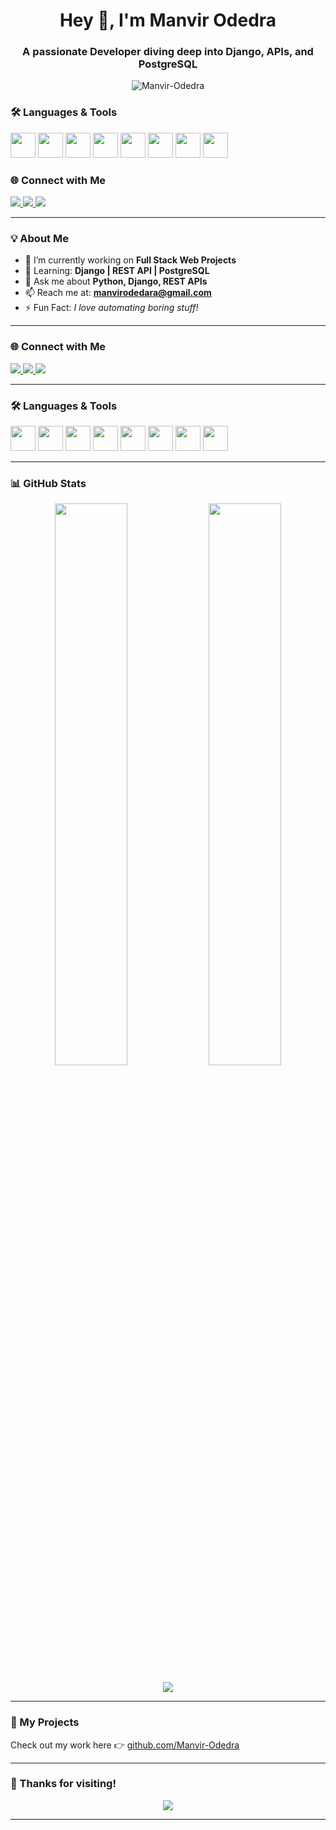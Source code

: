 <h1 align="center">Hey 👋, I'm Manvir Odedra</h1>
<h3 align="center">A passionate Developer diving deep into Django, APIs, and PostgreSQL</h3>

<p align="center">
  <img src="https://komarev.com/ghpvc/?username=Manvir-Odedra&label=Profile%20views&color=0e75b6&style=flat" alt="Manvir-Odedra" />
</p>

### 🛠️ Languages & Tools

<p>
  <img src="https://cdn.jsdelivr.net/gh/devicons/devicon/icons/python/python-original.svg" width="40" />
  <img src="https://cdn.jsdelivr.net/gh/devicons/devicon/icons/django/django-plain.svg" width="40" />
  <img src="https://cdn.jsdelivr.net/gh/devicons/devicon/icons/postgresql/postgresql-original.svg" width="40" />
  <img src="https://cdn.jsdelivr.net/gh/devicons/devicon/icons/html5/html5-original.svg" width="40" />
  <img src="https://cdn.jsdelivr.net/gh/devicons/devicon/icons/css3/css3-original.svg" width="40" />
  <img src="https://cdn.jsdelivr.net/gh/devicons/devicon/icons/javascript/javascript-original.svg" width="40" />
  <img src="https://cdn.jsdelivr.net/gh/devicons/devicon/icons/nodejs/nodejs-original.svg" width="40" />
  <img src="https://cdn.jsdelivr.net/gh/devicons/devicon/icons/mongodb/mongodb-original.svg" width="40" />
</p>

### 🌐 Connect with Me

<p>
  <a href="https://linkedin.com/in/manvirodedra" target="_blank">
    <img src="https://img.shields.io/badge/LinkedIn-0077B5?style=for-the-badge&logo=linkedin&logoColor=white"/>
  </a>
  <a href="https://instagram.com/manvir.codes" target="_blank">
    <img src="https://img.shields.io/badge/Instagram-E4405F?style=for-the-badge&logo=instagram&logoColor=white"/>
  </a>
  <a href="https://youtube.com/@manvirodedra" target="_blank">
    <img src="https://img.shields.io/badge/Youtube-FF0000?style=for-the-badge&logo=youtube&logoColor=white"/>
  </a>
</p>

---

### 💡 About Me

- 🔭 I’m currently working on **Full Stack Web Projects**
- 🌱 Learning: **Django | REST API | PostgreSQL**
- 💬 Ask me about **Python, Django, REST APIs**
- 📫 Reach me at: **manvirodedara@gmail.com**
- ⚡ Fun Fact: *I love automating boring stuff!*

---

### 🌐 Connect with Me

<p>
  <a href="https://linkedin.com/in/manvirodedra" target="_blank">
    <img src="https://img.shields.io/badge/LinkedIn-0077B5?style=for-the-badge&logo=linkedin&logoColor=white"/>
  </a>
  <a href="https://instagram.com/manvir.codes" target="_blank">
    <img src="https://img.shields.io/badge/Instagram-E4405F?style=for-the-badge&logo=instagram&logoColor=white"/>
  </a>
  <a href="https://youtube.com/@manvirodedra" target="_blank">
    <img src="https://img.shields.io/badge/Youtube-FF0000?style=for-the-badge&logo=youtube&logoColor=white"/>
  </a>
</p>

---

### 🛠️ Languages & Tools

<p>
  <img src="https://cdn.jsdelivr.net/gh/devicons/devicon/icons/python/python-original.svg" width="40" />
  <img src="https://cdn.jsdelivr.net/gh/devicons/devicon/icons/django/django-plain.svg" width="40" />
  <img src="https://cdn.jsdelivr.net/gh/devicons/devicon/icons/postgresql/postgresql-original.svg" width="40" />
  <img src="https://cdn.jsdelivr.net/gh/devicons/devicon/icons/html5/html5-original.svg" width="40" />
  <img src="https://cdn.jsdelivr.net/gh/devicons/devicon/icons/css3/css3-original.svg" width="40" />
  <img src="https://cdn.jsdelivr.net/gh/devicons/devicon/icons/javascript/javascript-original.svg" width="40" />
  <img src="https://cdn.jsdelivr.net/gh/devicons/devicon/icons/nodejs/nodejs-original.svg" width="40" />
  <img src="https://cdn.jsdelivr.net/gh/devicons/devicon/icons/mongodb/mongodb-original.svg" width="40" />
</p>

---

### 📊 GitHub Stats

<p align="center">
  <img src="https://github-readme-stats.vercel.app/api?username=Manvir-Odedra&show_icons=true&theme=radical" width="48%" />
  <img src="https://github-readme-stats.vercel.app/api/top-langs/?username=Manvir-Odedra&layout=compact&theme=radical" width="48%" />
</p>

<p align="center">
  <img src="https://streak-stats.demolab.com?user=Manvir-Odedra&theme=radical&hide_border=false" />
</p>

---

### 🚀 My Projects

Check out my work here 👉 [github.com/Manvir-Odedra](https://github.com/Manvir-Odedra)

---

### 🙌 Thanks for visiting!

<p align="center">
  <img src="https://readme-typing-svg.herokuapp.com?font=Fira+Code&size=22&pause=1000&color=F70000&center=true&vCenter=true&width=435&lines=Happy+Coding!;Let's+Build+Together!+🚀" />
</p>

---



